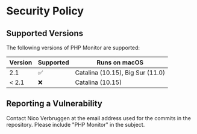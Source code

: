 # Security Policy

## Supported Versions

The following versions of PHP Monitor are supported:

| Version | Supported          | Runs on macOS |
| ------- | ------------------ | ----- |
| 2.1     | ✅                 | Catalina (10.15), Big Sur (11.0) |
| < 2.1   | ❌                 | Catalina (10.15) |

## Reporting a Vulnerability

Contact Nico Verbruggen at the email address used for the commits in the repository. Please include "PHP Monitor" in the subject.
